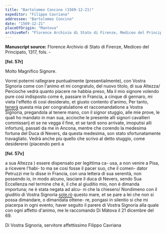 ```yaml
---
title: "Bartolomeo Concino (1569-12-21)"
expeditor: "Filippo Cavriana"
addressee: "Bartolomeo Concino"
date: "1569-12-21"
placeOfOrigin: "Mantova"
archiveRef: "Florence Archivio di Stato di Firenze, Mediceo del Principato, 1317, fols. -"
---
```


**Manuscript source:** Florence Archivio di Stato di Firenze, Mediceo del Principato, 1317, fols. -

**[fol. 57r]**

Molto Magnifico Signore.

Vorrei potermi rallegrare puntualmente (presentialmente), con Vostra Signoria  come 
con l'animo et mi congratulo, del nuovo titolo, di 
sua Altezza/ Percioche vedrà quanto piacere 
ne habbia preso, Ma il mio signore  volendo pure 
cosi indisposto come è, passare in Francia, a cinque 
di gennaro, mi vieta l'effetto di cosi desiderato, et giusto 
contento d'animo, Per tanto, <span style="text-decoration: underline wavy;">tenerà</span> questa mia 
per congratulatione  et raccomandatione  a Vostra Signoria, pregandola al 
tenere mano, con  il signor  stuggio, alle mie prove, le quali ho mandato 
in man sua, accioche le presente  alli signori cavallieri commissarij et se ne 
vegga il fine, et se tardi sono arrivate, imoputisi alli 
infortunij, passati da me in Ancona, mentre che 
corendo la medesima fortuna del Duca di Nevers, 
da questa medesima, son stato sfortunatamente 
travagliato. Vedrà anche piu quello che scrivo 
al detto stuggio, come desidererei (piacendo però a


**[fol. 57v]**

a sua Altezza ) essere dispensato per legittima ca-
usa, a non venire a Pisa, a ricevere l'habi-
to ma se cosi fosse il pacer suo, che il comen-
dator Petruzzi me lo disse in Francia, con  una 
lettera di sua serenità, non  possendo io, in modo 
alcuno, lasciare il duca di Nevers, sendo Sua Eccellenza 
nel termine che è, il che al giuditio mio, non  é 
dimanda importuna; ne è stata negata ad alcu-
ni che la chiesero/ Nondimeno con  il giuditio 
di Vostra Signoria <span style="text-decoration: underline wavy;">sole.rò</span> questo mare, et se pare a lei 
che non si possa dimandare, o dimandata ottene-
re, pongasi in silentio si che mi piacerpa in ogni 
evento, haver seguito il parere di Vostra Signoria  alla quale 
con ogni affetto d'animo, me le raccomando  Di Mátova il 21 dicembre del 69.

Di Vostra Signoria, servitore affettissimo 
Filippo Cavriana



